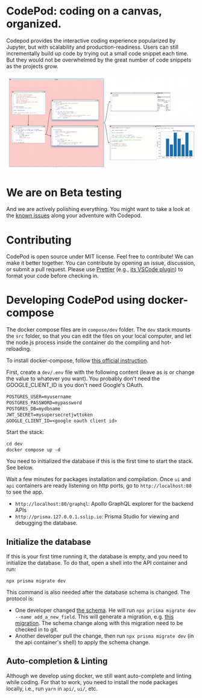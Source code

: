 # CodePod: coding on a canvas, organized.

Codepod provides the interactive coding experience popularized by Jupyter, but
with scalability and production-readiness. Users can still incrementally build
up code by trying out a small code snippet each time. But they would not be
overwhelmed by the great number of code snippets as the projects grow.

![screenshot](./screenshot-canvas.png)

# We are on Beta testing

And we are actively polishing everything. You might want to take a look at the
[known
issues](<https://github.com/codepod-io/codepod/wiki/Known-Issues-(and-we-are-fixing-them!)>)
along your adventure with Codepod.

# Contributing

CodePod is open source under MIT license. Feel free to contribute! We can make
it better together. You can contribute by opening an issue, discussion, or
submit a pull request. Please use [Prettier](https://prettier.io/) (e.g., [its
VSCode
plugin](https://marketplace.visualstudio.com/items?itemName=esbenp.prettier-vscode))
to format your code before checking in.

# Developing CodePod using docker-compose

The docker compose files are in `compose/dev` folder. The `dev` stack mounts the
`src` folder, so that you can edit the files on your local computer, and let the
node.js process inside the container do the compiling and hot-reloading.

To install docker-compose, follow [this official instruction](https://docs.docker.com/compose/install/linux/).

First, create a `dev/.env` file with the following content (leave as is or change the value to
whatever you want). You probably don't need the GOOGLE_CLIENT_ID is you don't need Google's OAuth.

```
POSTGRES_USER=myusername
POSTGRES_PASSWORD=mypassword
POSTGRES_DB=mydbname
JWT_SECRET=mysupersecretjwttoken
GOOGLE_CLIENT_ID=<google oauth client id>
```

Start the stack:

```
cd dev
docker compose up -d
```

You need to initialized the database if this is the first time to start the stack. See below.

Wait a few minutes for packages installation and compilation. Once `ui` and
`api` containers are ready listening on http ports, go to `http://localhost:80`
to see the app.

- `http://localhost:80/graphql`: Apollo GraphQL explorer for the backend APIs
- `http://prisma.127.0.0.1.sslip.io`: Prisma Studio for viewing and debugging the database.

## Initialize the database

If this is your first time running it, the database is empty, and you need to
initialize the database. To do that, open a shell into the API container and run:

```
npx prisma migrate dev
```

This command is also needed after the database schema is changed. The protocol is:

- One developer changed [the schema](./api/prisma/schema.prisma). He will run
  `npx prisma migrate dev --name add_a_new_field`. This will generate a
  migration, e.g. [this
  migration](./api/prisma/migrations/20221206194247_add_google_login/migration.sql).
  The schema change along with this migration need to be checked in to git.
- Another developer pull the change, then run `npx prisma migrate dev` (in the
  api container's shell) to apply the schema change.

## Auto-completion & Linting

Although we develop using docker, we still want auto-complete and linting while
coding. For that to work, you need to install the node packages locally, i.e.,
run `yarn` in `api/`, `ui/`, etc.
